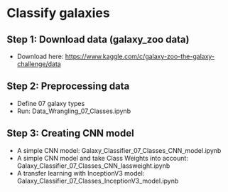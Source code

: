 # Classify galaxies

## Step 1: Download data (galaxy_zoo data)
- Download here:
https://www.kaggle.com/c/galaxy-zoo-the-galaxy-challenge/data

## Step 2: Preprocessing data
- Define 07 galaxy types
- Run: Data_Wrangling_07_Classes.ipynb

## Step 3: Creating CNN model
- A simple CNN model: Galaxy_Classifier_07_Classes_CNN_model.ipynb
- A simple CNN model and take Class Weights into account: Galaxy_Classifier_07_Classes_CNN_lassweight.ipynb
- A transfer learning with InceptionV3 model: Galaxy_Classifier_07_Classes_InceptionV3_model.ipynb
